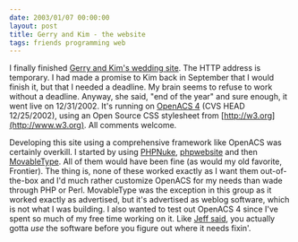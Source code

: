 ```yaml
---
date: 2003/01/07 00:00:00
layout: post
title: Gerry and Kim - the website
tags: friends programming web
---
```


I finally finished [Gerry and Kim's wedding
site](http://cherayil.kurup.org). The HTTP address is temporary. I had
made a promise to Kim back in September that I would finish it, but
that I needed a deadline. My brain seems to refuse to work without a
deadline. Anyway, she said, "end of the year" and sure enough, it went
live on 12/31/2002. It's running on [OpenACS 4](http://openacs.org)
(CVS HEAD 12/25/2002), using an Open Source CSS stylesheet from
[http://w3.org](http://www.w3.org). All comments welcome.

Developing this site using a comprehensive framework like OpenACS was
certainly overkill. I started by using
[PHPNuke](http://www.phpnuke.org/),
[phpwebsite](http://phpwebsite.appstate.edu/) and then
[MovableType](http://www.movabletype.org/). All of them would have
been fine (as would my old favorite, Frontier). The thing is, none of
these worked exactly as I want them out-of-the-box and I'd much rather
customize OpenACS for my needs than wade through PHP or
Perl. MovableType was the exception in this group as it worked exactly
as advertised, but it's advertised as weblog software, which is not
what I was building. I also wanted to test out OpenACS 4 since I've
spent so much of my free time working on it. Like [Jeff
said](http://xarg.net/blog/one-entry?entry%5fid=19296), you actually
gotta _use_ the software before you figure out where it needs fixin'.
